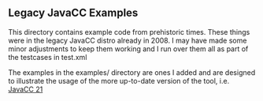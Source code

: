 ## Legacy JavaCC Examples

This directory contains example code from prehistoric times. These things were 
in the legacy JavaCC distro already in 2008. I may have made some minor adjustments
to keep them working and I run over them all as part of the testcases in test.xml

The examples in the examples/ directory are ones I added and are 
designed to illustrate the usage of the more up-to-date version of the tool, i.e.
[JavaCC 21](http://javacc.com)
